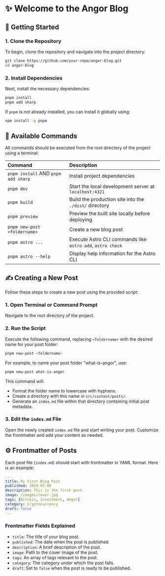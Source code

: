 # ✨ Welcome to the Angor Blog

## 🚀 Getting Started

### 1. Clone the Repository
To begin, clone the repository and navigate into the project directory:
```bash
git clone https://github.com/your-repo/angor-blog.git
cd angor-blog
```

### 2. Install Dependencies
Next, install the necessary dependencies:
```bash
pnpm install
pnpm add sharp
```
If `pnpm` is not already installed, you can install it globally using:
```bash
npm install -g pnpm
```

## 🧞 Available Commands

All commands should be executed from the root directory of the project using a terminal:

| Command                             | Description                                       |
|:------------------------------------|:--------------------------------------------------|
| `pnpm install` AND `pnpm add sharp` | Install project dependencies                      |
| `pnpm dev`                          | Start the local development server at `localhost:4321` |
| `pnpm build`                        | Build the production site into the `./dist/` directory |
| `pnpm preview`                      | Preview the built site locally before deploying   |
| `pnpm new-post <foldername>`        | Create a new blog post                            |
| `pnpm astro ...`                    | Execute Astro CLI commands like `astro add`, `astro check` |
| `pnpm astro --help`                 | Display help information for the Astro CLI        |

## ✍️ Creating a New Post

Follow these steps to create a new post using the provided script:

### 1. Open Terminal or Command Prompt
Navigate to the root directory of the project.

### 2. Run the Script
Execute the following command, replacing `<foldername>` with the desired name for your post folder:
```bash
pnpm new-post <foldername>
```
For example, to name your post folder "what-is-angor", use:
```bash
pnpm new-post what-is-angor
```
This command will:
- Format the folder name to lowercase with hyphens.
- Create a directory with this name in `src/content/posts/`.
- Generate an `index.md` file within that directory containing initial post metadata.

### 3. Edit the `index.md` File
Open the newly created `index.md` file and start writing your post. Customize the frontmatter and add your content as needed.

## ⚙️ Frontmatter of Posts

Each post file (`index.md`) should start with frontmatter in YAML format. Here is an example:

```yaml
---
title: My First Blog Post
published: 2024-05-08
description: This is the first post.
image: /images/cover.jpg
tags: [Bitcoin, Investment, Angor]
category: Cryptocurrency
draft: false
---
```

### Frontmatter Fields Explained
- `title`: The title of your blog post.
- `published`: The date when the post is published.
- `description`: A brief description of the post.
- `image`: Path to the cover image of the post.
- `tags`: An array of tags relevant to the post.
- `category`: The category under which the post falls.
- `draft`: Set to `false` when the post is ready to be published.
